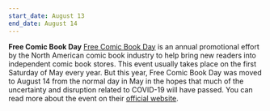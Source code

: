 ```yaml
---
start_date: August 13
end_date: August 14
---
```


**Free Comic Book Day**
[Free Comic Book Day](https://en.wikipedia.org/wiki/Free_Comic_Book_Day) is an annual promotional effort by the North American comic book industry to help bring new readers into independent comic book stores. This event usually takes place on the first Saturday of May every year. But this year, Free Comic Book Day was moved to August 14 from the normal day in May in the hopes that much of the uncertainty and disruption related to COVID-19 will have passed. You can read more about the event on their [official website](https://www.freecomicbookday.com/).
